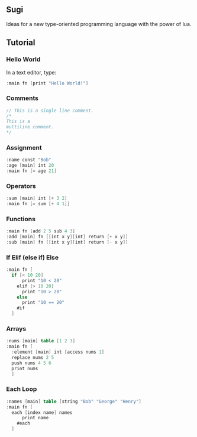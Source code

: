 ## Sugi

Ideas for a new type-oriented programming language with the power of lua.

## Tutorial

### Hello World

In a text editor, type: 

```v
:main fn [print "Hello World!"]
```

### Comments

```v
// This is a single line comment.
/* 
This is a
multiline comment. 
*/  
```

### Assignment

```v
:name const "Bob"
:age [main] int 20
:main fn [= age 21]
```
### Operators
```v
:sum [main] int [+ 3 2]
:main fn [= sum [+ 4 1]]
```
### Functions
```v
:main fn [add 2 5 sub 4 3]
:add [main] fn [[int x y][int] return [+ x y]]
:sub [main] fn [[int x y][int] return [- x y]]
```
### If Elif (else if) Else
```v
:main fn [
  if [< 10 20]
      print "10 < 20"
    elif [> 10 20]
      print "10 > 20"
    else
      print "10 == 20"
    #if
  ]
```
### Arrays
```v
:nums [main] table [1 2 3]
:main fn [
  :element [main] int [access nums 1]
  replace nums 2 5
  push nums 4 5 6
  print nums
  ]
```
### Each Loop
```v
:names [main] table [string "Bob" "George" "Henry"]
:main fn [
  each [index name] names
      print name
    #each
  ]
```

